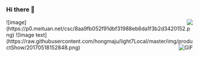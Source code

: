 ### Hi there 👋
<img align="right" src="https://github-readme-stats.vercel.app/api?username=BeUnhappy&show_icons=true">
![image](https://p0.meituan.net/csc/8aa9fb052f91dbf31988eb6da1f3b2d3420152.png)
![Image text](https://raw.githubusercontent.com/hongmaju/light7Local/master/img/productShow/20170518152848.png)
<img align="right" alt="GIF" src="https://github.com/lexsaints/lexsaints/blob/master/snail_linux.jpg" />
